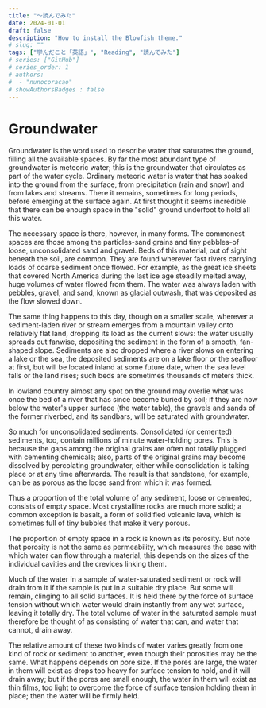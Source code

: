 ```yaml
---
title: "～読んでみた"
date: 2024-01-01
draft: false
description: "How to install the Blowfish theme."
# slug: ""
tags: ["学んだこと「英語」", "Reading", "読んでみた"]
# series: ["GitHub"]
# series_order: 1
# authors:
#  - "nunocoracao"
# showAuthorsBadges : false 
---
```








# Groundwater
Groundwater is the word used to describe water that saturates the ground, filling all the available spaces. By far the most abundant type of groundwater is meteoric water; this is the groundwater that circulates as part of the water cycle. Ordinary meteoric water is water that has soaked into the ground from the surface, from precipitation (rain and snow) and from lakes and streams. There it remains, sometimes for long periods, before emerging at the surface again. At first thought it seems incredible that there can be enough space in the "solid" ground underfoot to hold all this water.

The necessary space is there, however, in many forms. The commonest spaces are those among the particles-sand grains and tiny pebbles-of loose, unconsolidated sand and gravel. Beds of this material, out of sight beneath the soil, are common. They are found wherever fast rivers carrying loads of coarse sediment once flowed. For example, as the great ice sheets that covered North America during the last ice age steadily melted away, huge volumes of water flowed from them. The water was always laden with pebbles, gravel, and sand, known as glacial outwash, that was deposited as the flow slowed down.

The same thing happens to this day, though on a smaller scale, wherever a sediment-laden river or stream emerges from a mountain valley onto relatively flat land, dropping its load as the current slows: the water usually spreads out fanwise, depositing the sediment in the form of a smooth, fan-shaped slope. Sediments are also dropped where a river slows on entering a lake or the sea, the deposited sediments are on a lake floor or the seafloor at first, but will be located inland at some future date, when the sea level falls or the land rises; such beds are sometimes thousands of meters thick.

In lowland country almost any spot on the ground may overlie what was once the bed of a river that has since become buried by soil; if they are now below the water's upper surface (the water table), the gravels and sands of the former riverbed, and its sandbars, will be saturated with groundwater.

So much for unconsolidated sediments. Consolidated (or cemented) sediments, too, contain millions of minute water-holding pores. This is because the gaps among the original grains are often not totally plugged with cementing chemicals; also, parts of the original grains may become dissolved by percolating groundwater, either while consolidation is taking place or at any time afterwards. The result is that sandstone, for example, can be as porous as the loose sand from which it was formed.

Thus a proportion of the total volume of any sediment, loose or cemented, consists of empty space. Most crystalline rocks are much more solid; a common exception is basalt, a form of solidified volcanic lava, which is sometimes full of tiny bubbles that make it very porous.

The proportion of empty space in a rock is known as its porosity. But note that porosity is not the same as permeability, which measures the ease with which water can flow through a material; this depends on the sizes of the individual cavities and the crevices linking them.

Much of the water in a sample of water-saturated sediment or rock will drain from it if the sample is put in a suitable dry place. But some will remain, clinging to all solid surfaces. It is held there by the force of surface tension without which water would drain instantly from any wet surface, leaving it totally dry. The total volume of water in the saturated sample must therefore be thought of as consisting of water that can, and water that cannot, drain away.

The relative amount of these two kinds of water varies greatly from one kind of rock or sediment to another, even though their porosities may be the same. What happens depends on pore size. If the pores are large, the water in them will exist as drops too heavy for surface tension to hold, and it will drain away; but if the pores are small enough, the water in them will exist as thin films, too light to overcome the force of surface tension holding them in place; then the water will be firmly held.
